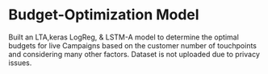 # Budget-Optimization Model

Built an LTA,keras LogReg, & LSTM-A model to determine the optimal budgets for live Campaigns based on the customer number of touchpoints and considering many other factors.
Dataset is not uploaded due to privacy issues.
